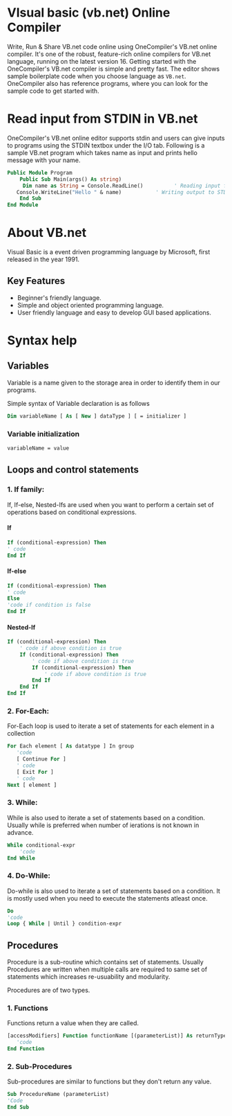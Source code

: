 # VIsual basic (vb.net) Online Compiler

Write, Run & Share VB.net code online using OneCompiler's VB.net online compiler. It's one of the robust, feature-rich online compilers for VB.net language, running on the latest version 16. Getting started with the OneCompiler's VB.net compiler is simple and pretty fast. The editor shows sample boilerplate code when you choose language as `VB.net`. OneCompiler also has reference programs, where you can look for the sample code to get started with.

# Read input from STDIN in VB.net

OneCompiler's VB.net online editor supports stdin and users can give inputs to programs using the STDIN textbox under the I/O tab. Following is a sample VB.net program which takes name as input and prints hello message with your name.

```vb
Public Module Program
	Public Sub Main(args() As string)
	 Dim name as String = Console.ReadLine()          ' Reading input from STDIN
   Console.WriteLine("Hello " & name)           ' Writing output to STDOUT
	End Sub
End Module
```

# About VB.net

Visual Basic is a event driven programming language by Microsoft, first released in the year 1991.

## Key Features

* Beginner's friendly language.
* Simple and object oriented programming language.
* User friendly language and easy to develop GUI based applications.

# Syntax help

## Variables

Variable is a name given to the storage area in order to identify them in our programs.

Simple syntax of Variable declaration is as follows

```vb
Dim variableName [ As [ New ] dataType ] [ = initializer ]
```
### Variable initialization

```vb
variableName = value
```

## Loops and control statements

### 1. If family:

If, If-else, Nested-Ifs are used when you want to perform a certain set of operations based on conditional expressions.

#### If

```vb
If (conditional-expression) Then
' code 
End If   
```

#### If-else
```vb
If (conditional-expression) Then
' code 
Else   
'code if condition is false  
End If   
```

#### Nested-If
```vb
If (conditional-expression) Then
    ' code if above condition is true
    If (conditional-expression) Then
        ' code if above condition is true
        If (conditional-expression) Then
            ' code if above condition is true
        End If
    End If
End If
```

### 2. For-Each:

For-Each loop is used to iterate a set of statements for each element in a collection

```vb
For Each element [ As datatype ] In group
   'code
   [ Continue For ]
   ' code
   [ Exit For ]
   ' code
Next [ element ]
```

### 3. While:

While is also used to iterate a set of statements based on a condition. Usually while is preferred when number of ierations is not known in advance.

```vb
While conditional-expr
    'code
End While  
```
### 4. Do-While:

Do-while is also used to iterate a set of statements based on a condition. It is mostly used when you need to execute the statements atleast once.

```vb
Do
'code
Loop { While | Until } condition-expr
```
## Procedures

Procedure is a sub-routine which contains set of statements. Usually Procedures are written when multiple calls are required to same set of statements which increases re-usuability and modularity.

Procedures are of two types.

### 1. Functions

Functions return a value when they are called.

```vb
[accessModifiers] Function functionName [(parameterList)] As returnType
   'code
End Function
```
### 2. Sub-Procedures

Sub-procedures are similar to functions but they don't return any value.

```vb
Sub ProcedureName (parameterList)
'Code
End Sub
```
